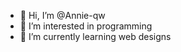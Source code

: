 - 👋 Hi, I’m @Annie-qw
- 👀 I’m interested in programming 
- 🌱 I’m currently learning web designs 

<!---
Annie-qw/Annie-qw is a ✨ special ✨ repository because its `README.md` (this file) appears on your GitHub profile.
You can click the Preview link to take a look at your changes.
--->
